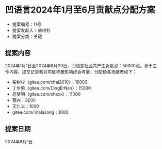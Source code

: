 # 凹语言2024年1月至6月贡献点分配方案

- 提案编号：11号
- 提案发起人：柴树杉
- 提案分类：关键

## 提案内容

2024年1月1日至2024年6月30日，凹语言社区共产生贡献点：50000点。基于工作内容、提交记录和对项目积极影响综合考量，分配给各贡献者如下：

- 柴树杉（gitee.com/chai2010）：19000
- 丁尔男（gitee.com/DingErNan）：15000
- 扈梦明（gitee.com/ohxxx）：11000
- 蔡兴：3000
- 王仁义：1000
- gitee.com/imalasong：1000

## 提案日期

2024年8月1日

